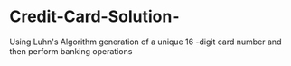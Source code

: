 # Credit-Card-Solution-
Using Luhn's Algorithm generation of a unique 16 -digit card number and then perform banking operations 
